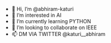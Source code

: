 - 👋 Hi, I’m @abhiram-katuri
- 👀 I’m interested in AI 
- 🌱 I’m currently learning PYTHON
- 💞️ I’m looking to collaborate on IEEE
- 📫 DM VIA TWITTER @katuri__abhiram

<!---
abhiram-katuri/abhiram-katuri is a ✨ special ✨ repository because its `README.md` (this file) appears on your GitHub profile.
You can click the Preview link to take a look at your changes.
--->
